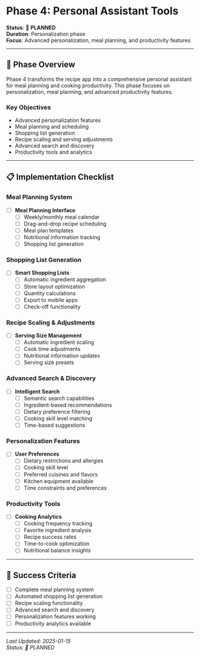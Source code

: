 # Phase 4: Personal Assistant Tools

**Status**: 🔄 **PLANNED**  
**Duration**: Personalization phase  
**Focus**: Advanced personalization, meal planning, and productivity features

---

## 🎯 **Phase Overview**

Phase 4 transforms the recipe app into a comprehensive personal assistant for meal planning and cooking productivity. This phase focuses on personalization, meal planning, and advanced productivity features.

### **Key Objectives**
- Advanced personalization features
- Meal planning and scheduling
- Shopping list generation
- Recipe scaling and serving adjustments
- Advanced search and discovery
- Productivity tools and analytics

---

## 📋 **Implementation Checklist**

### **Meal Planning System**
- [ ] **Meal Planning Interface**
  - [ ] Weekly/monthly meal calendar
  - [ ] Drag-and-drop recipe scheduling
  - [ ] Meal plan templates
  - [ ] Nutritional information tracking
  - [ ] Shopping list generation

### **Shopping List Generation**
- [ ] **Smart Shopping Lists**
  - [ ] Automatic ingredient aggregation
  - [ ] Store layout optimization
  - [ ] Quantity calculations
  - [ ] Export to mobile apps
  - [ ] Check-off functionality

### **Recipe Scaling & Adjustments**
- [ ] **Serving Size Management**
  - [ ] Automatic ingredient scaling
  - [ ] Cook time adjustments
  - [ ] Nutritional information updates
  - [ ] Serving size presets

### **Advanced Search & Discovery**
- [ ] **Intelligent Search**
  - [ ] Semantic search capabilities
  - [ ] Ingredient-based recommendations
  - [ ] Dietary preference filtering
  - [ ] Cooking skill level matching
  - [ ] Time-based suggestions

### **Personalization Features**
- [ ] **User Preferences**
  - [ ] Dietary restrictions and allergies
  - [ ] Cooking skill level
  - [ ] Preferred cuisines and flavors
  - [ ] Kitchen equipment available
  - [ ] Time constraints and preferences

### **Productivity Tools**
- [ ] **Cooking Analytics**
  - [ ] Cooking frequency tracking
  - [ ] Favorite ingredient analysis
  - [ ] Recipe success rates
  - [ ] Time-to-cook optimization
  - [ ] Nutritional balance insights

---

## 🎯 **Success Criteria**

- [ ] Complete meal planning system
- [ ] Automated shopping list generation
- [ ] Recipe scaling functionality
- [ ] Advanced search and discovery
- [ ] Personalization features working
- [ ] Productivity analytics available

---

*Last Updated: 2025-01-15*  
*Status: 🔄 PLANNED*

